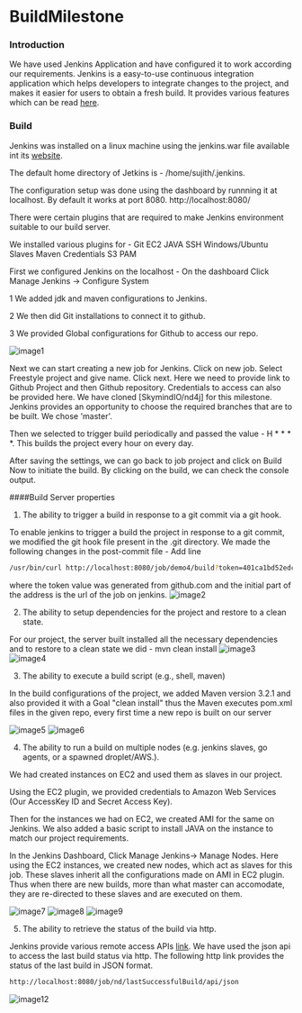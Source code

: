 # BuildMilestone

### Introduction
We have used Jenkins Application and have configured it to work according our requirements.
Jenkins is a easy-to-use continuous integration application which helps developers to integrate changes to the project, and makes it easier for users to obtain a fresh build. It provides various features which can be read [here].

### Build
Jenkins was installed on a linux machine using the jenkins.war file available int its [website].

The default home directory of Jetkins is - /home/sujith/.jenkins.

The configuration setup was done using the dashboard by runnning it at localhost. By default it works at port 8080. 
http://localhost:8080/

There were certain plugins that are required to make Jenkins environment suitable to our build server.

We installed various plugins for -
Git
EC2
JAVA
SSH
Windows/Ubuntu Slaves
Maven
Credentials
S3
PAM

First we configured Jenkins on the localhost - On the dashboard Click Manage Jenkins -> Configure System

1 We added jdk and maven configurations to Jenkins.

2 We then did Git installations to connect it to github.

3 We provided Global configurations for Github to access our repo.

![image1](/screenshot/image1.jpg)


Next we can start creating a new job for Jenkins. Click on new job. Select Freestyle project and give name. Click next. 
Here we need to provide link to Github Project and then Github repository. Credentials to access can also be provided here. We have cloned  [SkymindIO/nd4j] for this milestone. Jenkins provides an opportunity to choose the required branches that are to be built. We chose 'master'.

Then we selected to trigger build periodically and passed the value - H * * * *. This builds the project every hour on every day.

After saving the settings, we can go back to job project and click on Build Now to initiate the build. 
By clicking on the build, we can check the console output.

####Build Server properties

1. The ability to trigger a build in response to a git commit via a git hook.

  To enable jenkins to trigger a build the project in response to a git commit, we modified the git hook file present in the .git directory. We made the following changes in the post-commit file - Add line
  ```sh
  /usr/bin/curl http://localhost:8080/job/demo4/build?token=401ca1bd52edc632f8e6ab17563db9a42291ac3b
  ```
  where the token value was generated from github.com and the initial part of the address is the url of the job on jenkins.
  ![image2](/screenshot/image2.jpg)

2. The ability to setup dependencies for the project and restore to a clean state.

  For our project, the server built installed all the necessary dependencies and to restore to a clean state we did - mvn clean install
  ![image3](/screenshot/image3.jpg)
  ![image4](/screenshot/image4.jpg)

3. The ability to execute a build script (e.g., shell, maven)

  In the build configurations of the project, we added Maven version 3.2.1 and also provided it with a Goal "clean install" thus the Maven executes pom.xml files in the given repo, every first time a new repo is built on our server
  
  ![image5](/screenshot/image5.jpg)
  ![image6](/screenshot/image6.jpg)

4. The ability to run a build on multiple nodes (e.g. jenkins slaves, go agents, or a spawned droplet/AWS.).

  We had created instances on EC2 and used them as slaves in our project. 
  
  Using the EC2 plugin, we provided credentials to Amazon Web Services (Our AccessKey ID and Secret Access Key).
  
  Then for the instances we had on EC2, we created AMI for the same on Jenkins. We also added a basic script to install JAVA on the instance to match our project requirements. 
  
  In the Jenkins Dashboard, Click Manage Jenkins-> Manage Nodes. Here using the EC2 instances, we created new nodes, which act as slaves for this job. These slaves inherit all the configurations made on AMI in EC2 plugin. Thus when there are new builds, more than what master can accomodate, they are re-directed to these slaves and are executed on them.
  
  ![image7](/screenshot/image7.jpg) 
  ![image8](/screenshot/image8.jpg)
  ![image9](/screenshot/image9.jpg)


5. The ability to retrieve the status of the build via http.

  Jenkins provide various remote access APIs [link]. We have used the json api to access the last build status via http.
  The following http link provides the status of the last build in JSON format.
  ```sh
  http://localhost:8080/job/nd/lastSuccessfulBuild/api/json
  ```
  ![image12](/screenshot/image12.jpg)

[here]:https://wiki.jenkins-ci.org/display/JENKINS/Meet+Jenkins
[website]: https://wiki.jenkins-ci.org/display/JENKINS/Installing+Jenkins#InstallingJenkins-WindowsInstallation
[link]:  https://wiki.jenkins-ci.org/display/JENKINS/Remote+access+API

